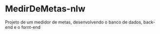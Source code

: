 # MedirDeMetas-nlw
Projeto de um medidor de metas, desenvolvendo o banco de dados, back-end e o fornt-end
